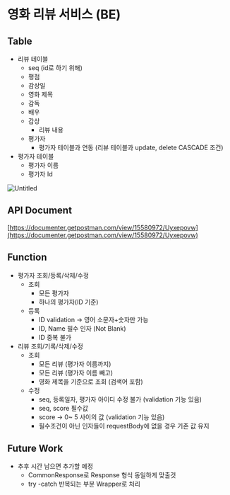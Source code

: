 # 영화 리뷰 서비스 (BE)
## Table

- 리뷰 테이블
    - seq (id로 하기 위해)
    - 평점
    - 감상일
    - 영화 제목
    - 감독
    - 배우
    - 감상
        - 리뷰 내용
    - 평가자
        - 평가자 테이블과 연동 (리뷰 테이블과 update, delete CASCADE 조건)
- 평가자 테이블
    - 평가자 이름
    - 평가자 Id

![Untitled](https://s3-us-west-2.amazonaws.com/secure.notion-static.com/1c335894-c793-4514-b082-d3e375065873/Untitled.png)

## API Document

[https://documenter.getpostman.com/view/15580972/Uyxepovw](https://documenter.getpostman.com/view/15580972/Uyxepovw)

## Function

- 평가자 조회/등록/삭제/수정
    - 조회
        - 모든 평가자
        - 하나의 평가자(ID 기준)
    - 등록
        - ID validation → 영어 소문자+숫자만 가능
        - ID, Name 필수 인자 (Not Blank)
        - ID 중복 불가
- 리뷰 조회/기록/삭제/수정
    - 조회
        - 모든 리뷰 (평가자 이름까지)
        - 모든 리뷰 (평가자 이름 빼고)
        - 영화 제목을 기준으로 조회 (검색어 포함)
    - 수정
        - seq, 등록일자, 평가자 아이디 수정 불가 (validation 기능 있음)
        - seq, score 필수값
        - score → 0~ 5 사이의 값 (validation 기능 있음)
        - 필수조건이 아닌 인자들이 requestBody에 없을 경우 기존 값 유지

## Future Work

- 추후 시간 남으면 추가할 예정
    - CommonResponse로 Response 형식 동일하게 맞출것
    - try -catch 반복되는 부분 Wrapper로 처리